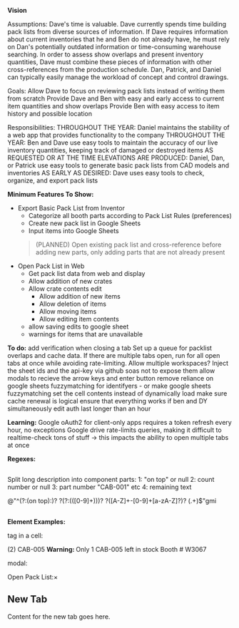 **Vision**

Assumptions:
Dave's time is valuable.
Dave currently spends time building pack lists from diverse sources of information.
If Dave requires information about current inventories that he and Ben do not already have, he must rely on Dan's potentially outdated information or time-consuming warehouse searching.
In order to assess show overlaps and present inventory quantities, Dave must combine these pieces of information with other cross-references from the production schedule.
Dan, Patrick, and Daniel can typically easily manage the workload of concept and control drawings.

Goals:
Allow Dave to focus on reviewing pack lists instead of writing them from scratch
Provide Dave and Ben with easy and early access to current item quantities and show overlaps
Provide Ben with easy access to item history and possible location

Responsibilities:
THROUGHOUT THE YEAR: Daniel maintains the stability of a web app that provides functionality to the company
THROUGHOUT THE YEAR: Ben and Dave use easy tools to maintain the accuracy of our live inventory quantities, keeping track of damaged or destroyed items
AS REQUESTED OR AT THE TIME ELEVATIONS ARE PRODUCED: Daniel, Dan, or Patrick use easy tools to generate basic pack lists from CAD models and inventories
AS EARLY AS DESIRED: Dave uses easy tools to check, organize, and export pack lists




**Minimum Features To Show:**
- Export Basic Pack List from Inventor
    - Categorize all booth parts according to Pack List Rules (preferences)
    + Create new pack list in Google Sheets
    + Input items into Google Sheets
    > (PLANNED) Open existing pack list and cross-reference before adding new parts, only adding parts that are not already present
- Open Pack List in Web
    + Get pack list data from web and display
    - Allow addition of new crates
    + Allow crate contents edit
        + Allow addition of new items
        + Allow deletion of items
        + Allow moving items
        + Allow editing item contents
    - allow saving edits to google sheet
    + warnings for items that are unavailable



**To do:**
add verification when closing a tab
Set up a queue for packlist overlaps and cache data. If there are multiple tabs open, run for all open tabs at once while avoiding rate-limiting.
Allow multiple workspaces?
Inject the sheet ids and the api-key via github soas not to expose them
allow modals to recieve the arrow keys and enter button
remove reliance on google sheets fuzzymatching for identifyers - or make google sheets fuzzymatching set the cell contents instead of dynamically load
make sure cache renewal is logical
ensure that everything works if ben and DY simultaneously edit
auth last longer than an hour




**Learning:**
Google oAuth2 for client-only apps requires a token refresh every hour, no exceptions
Google drive rate-limits queries, making it difficult to realtime-check tons of stuff -> this impacts the ability to open multiple tabs at once




**Regexes:**

##
Split long description into component parts:
1: "on top" or null
2: count number or null
3: part number "CAB-001" etc
4: remaining text

@"^(?:(on top):)? ?(?:\(([0-9]+)\))? ?([A-Z]+-[0-9]+[a-zA-Z]?)? (.+)$"gmi
##





**Element Examples:**

tag in a cell:

<tr class="draggable"><td class="row-drag-handle"></td><td style="
    /* background-color: #fdd; */
">(2) CAB-005
<span class="table-cell-warning"><strong>Warning: </strong>Only 1 CAB-005 left in stock</span>
</td><td>Booth # W3067</td></tr>


modal:

<div class="modal"> 
    <div class="modal-content">
        <div class="modal-header">Open Pack List:<span class="modal-close">&times;</span></div>
        <h2>New Tab</h2>
        <p>Content for the new tab goes here.</p>
    </div>
</div>

